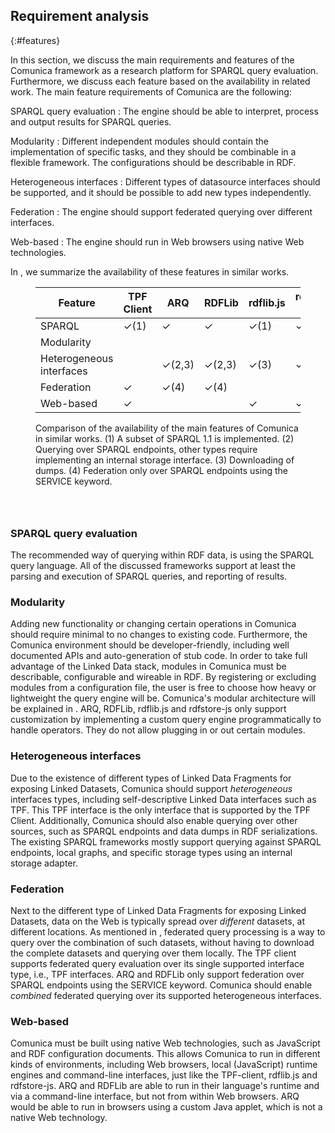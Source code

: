## Requirement analysis
{:#features}

In this section, we discuss the main requirements and features of the Comunica framework
as a research platform for SPARQL query evaluation.
Furthermore, we discuss each feature based on the availability in related work.
The main feature requirements of Comunica are the following:

SPARQL query evaluation
: The engine should be able to interpret, process and output results for SPARQL queries.

Modularity
: Different independent modules should contain the implementation of specific tasks, and they should be combinable in a flexible framework. The configurations should be describable in RDF.

Heterogeneous interfaces
: Different types of datasource interfaces should be supported, and it should be possible to add new types independently.

Federation
: The engine should support federated querying over different interfaces.

Web-based
: The engine should run in Web browsers using native Web technologies.

In [](#features-comparison), we summarize the availability of these features in similar works.

<figure id="features-comparison" class="table" markdown="1">

| Feature                  | TPF Client | ARQ    | RDFLib | rdflib.js | rdfstore-js | Comunica |
| ------------------------ |------------|--------|--------|-----------|-------------|----------|
| SPARQL                   | ✓(1)       | ✓      | ✓      | ✓(1)      | ✓(1)        | ✓(1)     |
| Modularity               |            |        |        |           |             | ✓        |
| Heterogeneous interfaces |            | ✓(2,3) | ✓(2,3) | ✓(3)      | ✓(3)        | ✓        |
| Federation               | ✓          | ✓(4)   | ✓(4)   |           |             | ✓        |
| Web-based                | ✓          |        |        | ✓         | ✓           | ✓        |

<figcaption markdown="block">
Comparison of the availability of the main features of Comunica in similar works.
(1) A subset of SPARQL 1.1 is implemented.
(2) Querying over SPARQL endpoints, other types require implementing an internal storage interface.
(3) Downloading of dumps.
(4) Federation only over SPARQL endpoints using the SERVICE keyword.
</figcaption>
</figure>

<span class="placeholder printonly">
<span style="display: block; height: 2em;"></span>
<!-- This is a dummy placeholder -->
</span>

### SPARQL query evaluation

The recommended way of querying within RDF data, is using the SPARQL query language.
All of the discussed frameworks support at least the parsing and execution of SPARQL queries, and reporting of results.

### Modularity

Adding new functionality or changing certain operations in Comunica should require minimal to no changes to existing code.
Furthermore, the Comunica environment should be developer-friendly, including well documented APIs and auto-generation of stub code.
In order to take full advantage of the Linked Data stack, modules in Comunica must be describable, configurable and wireable in RDF.
By registering or excluding modules from a configuration file, the user is free to choose how heavy or lightweight the query engine will be.
Comunica's modular architecture will be explained in [](#architecture).
ARQ, RDFLib, rdflib.js and rdfstore-js only support customization by implementing a custom query engine programmatically to handle operators.
They do not allow plugging in or out certain modules.

### Heterogeneous interfaces

Due to the existence of different types of Linked Data Fragments for exposing Linked Datasets,
Comunica should support _heterogeneous_ interfaces types, including self-descriptive Linked Data interfaces such as TPF.
This TPF interface is the only interface that is supported by the TPF Client.
Additionally, Comunica should also enable querying over other sources,
such as SPARQL endpoints and data dumps in RDF serializations.
The existing SPARQL frameworks mostly support querying against SPARQL endpoints,
local graphs, and specific storage types using an internal storage adapter.

### Federation

Next to the different type of Linked Data Fragments for exposing Linked Datasets,
data on the Web is typically spread over _different_ datasets, at different locations.
As mentioned in [](#related-work), federated query processing is a way to query over the combination of such datasets,
without having to download the complete datasets and querying over them locally.
The TPF client supports federated query evaluation over its single supported interface type, i.e., TPF interfaces.
ARQ and RDFLib only support federation over SPARQL endpoints using the SERVICE keyword.
Comunica should enable _combined_ federated querying over its supported heterogeneous interfaces.

### Web-based

Comunica must be built using native Web technologies, such as JavaScript and RDF configuration documents.
This allows Comunica to run in different kinds of environments, including Web browsers, local (JavaScript) runtime engines and command-line interfaces,
just like the TPF-client, rdflib.js and rdfstore-js.
ARQ and RDFLib are able to run in their language's runtime and via a command-line interface, but not from within Web browsers.
ARQ would be able to run in browsers using a custom Java applet, which is not a native Web technology.
